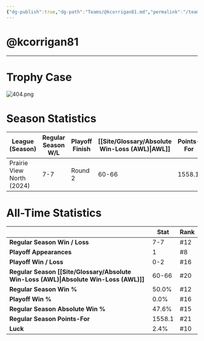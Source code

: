 ```yaml
---
{"dg-publish":true,"dg-path":"Teams/@kcorrigan81.md","permalink":"/teams/kcorrigan81/"}
---
```


# @kcorrigan81
--- 
# Trophy Case
![404.png](/img/user/z_Assets/img/404.png)
# Season Statistics
| **League (Season)** | **Regular Season W/L** | **Playoff Finish** | **[[Site/Glossary/Absolute Win-Loss (AWL)\|AWL]]** | **Points-For** |
| ------------------- | ---------------------- | ------------------ | ------------------------------------ | -------------- |
| Prairie View North (2024) | 7-7 | Round 2 | 60-66 | 1558.1 |
# All-Time Statistics
|                                                | **Stat** | **Rank** |
| ---------------------------------------------- | -------- | -------- |
| **Regular Season Win / Loss**                  | 7-7      | #12      |
| **Playoff Appearances**                        | 1        | #8       |
| **Playoff Win / Loss**                         | 0-2      | #16      |
| **Regular Season [[Site/Glossary/Absolute Win-Loss (AWL)\|Absolute Win-Loss (AWL)]]** | 60-66    | #20      |
| **Regular Season Win %**                       | 50.0%    | #12      |
| **Playoff Win %**                              | 0.0%     | #16      |
| **Regular Season Absolute Win %**              | 47.6%    | #15      |
| **Regular Season Points-For**                  | 1558.1   | #21      |
| **Luck**                                       | 2.4%     | #10      |
